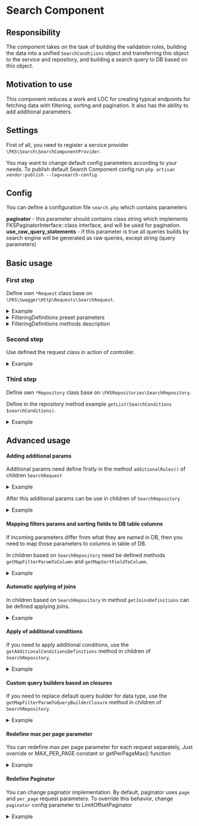# Search Component

## Responsibility

The component takes on the task of building the validation rules, building the data into a unified `SearchCondtiions` object and transferring this object to the service and repository, and building a search query to DB based on this object.

## Motivation to use

This component reduces a work and LOC for creating typical endpoints for fetching data with filtering, sorting and pagination.
It also has the ability to add additional parameters.

## Settings

First of all, you need to register a service provider `\FKS\Search\SearchComponentProvider`.

You may want to change default config parameters according to your needs. 
To publish default Search Component config run `php artisan vendor:publish --tag=search-config`   

## Config

You can define a configuration file `search.php` which contains parameters

**paginator** - this parameter should contains class string which implements FKSPaginatorInterface::class interface, and will be used for pagination.
**use_raw_query_statements** - if this parameter is true all queries builds by search engine will be generated as raw queries, except string (query parameters) 

## Basic usage


### First step

Define own `*Request` class base on `\FKS\Swagger\Http\Requests\SearchRequest`.

<details>
  <summary>Example</summary>

```PHP
<?php

declare(strict_types=1);

namespace Modules\FKSNotifications\Http\Requests\Api\V1;

use src\Search\Requests\FilteringDefinitions;use src\Search\Requests\SearchRequest;

/**
 * Class NotificationSubscriptionsGetListRequest
 *
 * @package Modules\FKSNotifications\Http\Requests\Api\V1
 */
class NotificationSubscriptionsGetListRequest extends SearchRequest
{
    /**
     * @return string[]
     */
    public static function getAvailableFields(): array
    {
        return [
            'notification_subscription_id',
            'notification_type_id',
            'notification_time_from',
            'notification_time_to',
            'only_workdays',
            'user_id',
            'data_owner_id',
            'created_at',
            'created_by',
            'updated_at',
            'updated_by',
        ];
    }

    /**
     * @return FilteringDefinitions
     */
    public static function getFilteringDefinitions(): FilteringDefinitions
    {
        return FilteringDefinitions::create(static function (FilteringDefinitions $ruleBuilder) {
            $ruleBuilder->containsInteger('notification_type_id');
            $ruleBuilder->containsBytes('data_owner_id');
            $ruleBuilder->containsBytes('user_id');
            $ruleBuilder->timestampRange('created_at');
        });
    }

    /**
     * @return string[]
     */
    public static function getSortingDefinitions(): array
    {
        return [
            'notification_type_id',
            'created_at',
        ];
    }
}

```

</details>


<details>
  <summary>FilteringDefinitions preset parameters</summary>

```PHP
    /**
     * @return FilteringDefinitions
     */
    public static function getFilteringDefinitions(): FilteringDefinitions
    {
        return FilteringDefinitions::create(function (FilteringDefinitions $ruleBuilder) {
            $ruleBuilder->containsInteger('contains_integers');
            $ruleBuilder->containsBytes('contains_uuid_values');
            $ruleBuilder->contains('contains_string_values');
            $ruleBuilder->timestampRange('timestamp');
            $ruleBuilder->dateRange('date');
            $ruleBuilder->integer('integer_id');
            $ruleBuilder->numeric('float_id');
            // use deprecated() to generate deprecation in swagger documentation
            $ruleBuilder->containsOneOfEnum('verification_status', VerificationStatusEnum::class)->setType(
                ContainsCondition::TYPE_INTEGER
            )->deprecated();
            $ruleBuilder->search(
                'search_field',
                [
                    SearchCasesEnum::CAST_TO_LOWER,
                    SearchCasesEnum::WITHOUT_SPACES,
                ],
                1,
                200
            );

            //alternative approach
            $ruleBuilder->addDefinition(new NumericRuleBuilder('float_value'));

            //if need you can define own *RuleBuilder
            $ruleBuilder->addDefinition(new CustomRuleBuilder('filterParam'));
            $ruleBuilder->addDefinition(new CustomWithoutFilterParamRuleBuilder());
        });
    }
```

</details>

<details>
    <summary>FilteringDefinitions methods description</summary>

1. `containsInteger(string $filterParam)` - filtering by integer, can be 'contains' or 'notcontains'
   - ```$filterParam``` - request array key name located in filter array
2. ```startsWith(string $filterParam)``` - filtering by string, that must be start with given string
   - ```$filterParam``` - request array key name located in filter array
3. ```containsBytes(string $filterParam)``` - filtering by bytes, can be 'contains' or 'notcontains', accept uuid or hex
   - ```$filterParam``` - request array key name located in filter array
4. ```numeric(string $filterParam)``` filtering by numeric (integer, number string), filtering by single value
   - ```$filterParam``` - request array key name located in filter array
5. ```integer(string $filterParam)``` - filtering by integer, filtering by single value
   - ```$filterParam``` - request array key name located in filter array
6. ```boolean(string $filterParam)``` - filtering by boolean, can be `true` or `false`
   - ```$filterParam``` - request array key name located in filter array
7. ```dateRange(string $filterParam)``` - filtering by date range, can contain `from` and `to`  
   - ```$filterParam``` - request array key name located in filter array
8. ```timestampRange(string $filterParam)``` - filtering by timestamp range, can contain `from` and `to`
   - ```$filterParam``` - request array key name located in filter array
9. ```PHP
   search(string $field,
        SearchCasesEnum|array $case = SearchCasesEnum::CAST_TO_LOWER,
        int $minChars = 3,
        int $maxChars = 100,
    )
   ```
   search by database string values
   - `$field` - request parameter name located in filter array
   - `$case` - one of `FKSEnums\SearchComponent\SearchCasesEnum` item, or an array of items
      - `CAST_TO_LOWER` - cast search string to lower case and cast database target field to lower case
      - `WITHOUT_SPACES` - remove all spaces from search string and database field
   - `$minChars` - minimum allowed chars validation
   - `$maxChars` - maximum allowed chars validation
10. ```oneOfEnum(string $filterParam, string $enumClassString)``` - ddd
    - `$filterParam` - request parameter name located in filter array
    - `$enumClassString` - class string of enum with allowed case values 
11. ```containsOneOfEnum(string $filterParam, string $enumClassString)```
    - `$filterParam` - request parameter name located in filter array
    - `$enumClassString` - class string of enum with allowed case values 

</details>

### Second step

Use defined the request class in action of controller.

<details>
  <summary>Example</summary>

```PHP
public function index(
    NotificationSubscriptionsGetListRequest $request,
    NotificationSubscriptionRepository $repository
): JsonResponse {
    $searchConditions = $request->getSearchConditions();
    return $this->respondSuccess($repository->getList($searchConditions));
}
```

</details>

### Third step

Define own `*Repository` class base on `\FKSRepositories\SearchRepository`.

Define in the repository method example `getList(SearchConditions $searchConditions)`.

<details>
  <summary>Example</summary>

```PHP
<?php

declare(strict_types=1);

namespace Modules\FKSNotifications\Repositories;

use Modules\FKSNotifications\Entities\NotificationSubscription;use src\Search\Repositories\SearchRepository;use src\Search\ValueObjects\SearchConditions;

/**
 * Class NotificationSubscriptionRepository
 *
 * @package App\Repository\FKS
 */
class NotificationSubscriptionsRepository extends SearchRepository
{
    /**
     * @param SearchConditions $searchConditions
     * @return \Traversable
     */
    public function getList(SearchConditions $searchConditions): \Traversable
    {
        $query = $this->getNewModelQuery()
            ->whereNull(['deleted_at']);

        $this->applyAllConditions($query, $searchConditions);

        return $this->only($query->get(), $searchConditions->getAvailableFields());
    }

    /**
     * @return NotificationSubscription
     */
    public static function getEntityInstance(): NotificationSubscription
    {
        return new NotificationSubscription();
    }
}

```

</details>

## Advanced usage

#### Adding additional params

Additional params need define firstly in the method `additionalRules()` of children `SearchRequest`

<details>
  <summary>Example</summary>

```PHP
<?php

declare(strict_types=1);

namespace App\Http\Requests\Api\V3;

use src\Search\Requests\SearchRequest;

/**
 * Class TasksListRequest
 *
 * @package App\Http\Requests\Api\V3
 */
final class TasksListRequest extends SearchRequest
{
    ...

    /**
     * @return string[]
     */
    public function additionalRules(): array
    {
        return [
            'distinct_members' => 'integer',
        ];
    }
    
    ...
}

```

</details>

After this additional params can be use in children of `SearchRepository` 


<details>
  <summary>Example</summary>

```PHP 
    public function getList(SearchConditions $searchConditions)
    {
        $query = $this->getNewModelQuery();
        
        $this->applyAllConditions($query, $searchConditions);

        if ($searchConditions->getAdditionalParams()->get('distinct_members')) {
            $query->distinct('tasks.member_id');
        }

        return $this->only($query->get(), $searchConditions->getAvailableFields());
    }
```

</details>

#### Mapping filters params and sorting fields to DB table columns

If incoming parameters differ from what they are named in DB,
then you need to map those parameters to columns in table of DB.

In children based on `SearchRepository` need be defined methods `getMapFilterParamToColumn` and `getMapSortFieldToColumn`.

<details>
  <summary>Example</summary>

```PHP 
    /**
     * @return array
     */
    public static function getMapFilterParamToColumn(): array
    {
        return [
            'pcp_id' => 'tasks.pcp_id',
            'member_id' => 'tasks.member_id',
            'task_status_id' => 'tasks.task_status_id',
            'task_type_id' => 'tasks.task_type_id',
            'days_since_lov' => 'members.days_since_lov',
            'is_seen_in_FKS' => 'members.is_seen_in_FKS',
            'created_at' => 'tasks.created_at',
            'updated_at' => 'tasks.updated_at',
            'assigned_at' => 'tasks.assigned_at',
        ];
    }

    /**
     * @return array
     */
    public static function getMapSortFieldToColumn(): array
    {

        return [
            'created_at' => 'tasks.created_at',
            'updated_at' => 'tasks.updated_at',
            'assigned_at' => 'tasks.assigned_at',
            'member_full_name' => 'members.member_full_name',
            'pcp_name' => 'pcps.pcp_name',
            'member_caregaps_pending' => 'members.member_caregaps_pending',
            'days_since_lov' => 'members.days_since_lov',
        ];
    }
```

</details>

#### Automatic applying of joins

In children based on `SearchRepository` in method `getJoinsDefinitions` can be defined applying joins.

<details>
  <summary>Example</summary>

```PHP 
    /** @inheritDoc */
    protected function getJoinsDefinitions(): array
    {
        return [
            // this callback apply only if passed filters or sorting
            // used in mapping to column prefix `members`
            'members' => function ($builder) {
                $builder->join(
                    'members',
                    'tasks.member_id',
                    'members.member_id',
                    null,
                    'HASH',
                );
            },
            // it will always be applied and the join defined inside too
            function ($builder) {
                $builder->join(
                    'pcps',
                    'tasks.pcp_id',
                    'pcps.pcp_id',
                    null,
                    'HASH',
                );
            },
            // in this case, the second argument of the callback can be taken $searchConditions
            // to analyze it and decide whether to apply this join
            function ($builder, SearchConditions $searchConditions) {
                if (!$searchConditions->getAdditionalParams()->get('pcps_join')) {
                    return;
                }
                $builder->join(
                    'pcps',
                    'tasks.pcp_id',
                    'pcps.pcp_id',
                    null,
                    'HASH',
                );
            },
        ];
    }
```

</details>

#### Apply of additional conditions

If you need to apply additional conditions, use the `getAdditionalConditionsDefinitions` method in children of `SearchRepository`.

<details>
  <summary>Example</summary>

```PHP 
    /**
     * @return array
     */
    public function getAdditionalConditionsDefinitions(): array
    {
        return [
            static function (Builder $builder, SearchConditions $condition) {
                // your code
            },
            'customFilter' //or name of method
        ];
    }
    
    public function customFilter(Builder $builder, SearchConditions $condition): void
    {
        //your code
    }
```

</details>

#### Custom query builders based on closures

If you need to replace default query builder for data type, use the `getMapFilterParamToQueryBuilderClosure` method in children of `SearchRepository`.

<details>
  <summary>Example</summary>

```PHP 
    /**
     * @return array
     */
    public static function getMapFilterParamToQueryBuilderClosure(): array
    {
        return [
            'field_name' => static function (Builder $builder, Condition $condition) {
                // your code
            },
        ];
    }
```

</details>

#### Redefine max per page parameter

You can redefine max per page parameter for each request separately,
Just override or MAX_PER_PAGE constant or getPerPageMax() function

<details>
  <summary>Example</summary>

```PHP
    public static function getPerPageMax(): int
    {
        return self::MAX_PER_PAGE;
    }
```

</details>

#### Redefine Paginator

You can change paginator implementation. 
By default, paginator uses `page` and `per_page` request parameters. 
To override this behavior, change `paginator` config parameter to LimitOffsetPaginator

<details>
  <summary>Example</summary>

```PHP
    'paginator' => \FKSSearch\ValueObjects\LimitOffsetPaginator::class,
```

</details>